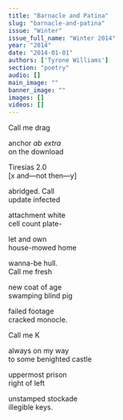 ```yaml
---
title: "Barnacle and Patina"
slug: "barnacle-and-patina"
issue: "Winter"
issue_full_name: "Winter 2014"
year: "2014"
date: "2014-01-01"
authors: ['Tyrone Williams']
section: "poetry"
audio: []
main_image: ""
banner_image: ""
images: []
videos: []
---
```

Call me drag  
   
 anchor *ab extra*  
 on the download  
   
 Tiresias 2.0  
 [x and—not then—y]  
   
 abridged. Call  
 update infected  
   
 attachment white  
 cell count plate-  
   
 let and own  
 house-mowed home  
   
 wanna-be hull.  
 Call me fresh  
   
 new coat of age  
 swamping blind pig  
   
 failed footage  
 cracked monocle.  
   
 Call me K  
   
 always on my way  
 to some benighted castle  
   
 uppermost prison  
 right of left  
   
 unstamped stockade  
 illegible keys.

